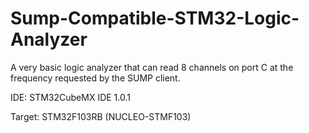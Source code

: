 # Sump-Compatible-STM32-Logic-Analyzer
A very basic logic analyzer that can read 8 channels on port C at the frequency requested by the SUMP client. 

IDE:      STM32CubeMX IDE 1.0.1

Target:   STM32F103RB (NUCLEO-STMF103)
